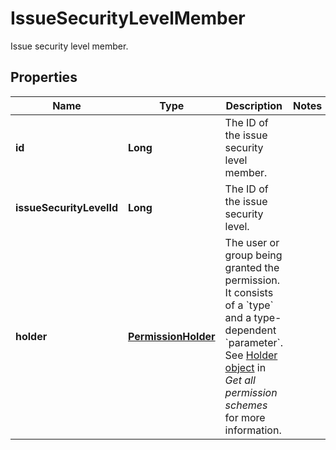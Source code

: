 

# IssueSecurityLevelMember

Issue security level member.

## Properties

Name | Type | Description | Notes
------------ | ------------- | ------------- | -------------
**id** | **Long** | The ID of the issue security level member. | 
**issueSecurityLevelId** | **Long** | The ID of the issue security level. | 
**holder** | [**PermissionHolder**](PermissionHolder.md) | The user or group being granted the permission. It consists of a &#x60;type&#x60; and a type-dependent &#x60;parameter&#x60;. See [Holder object](../api-group-permission-schemes/#holder-object) in *Get all permission schemes* for more information. | 



